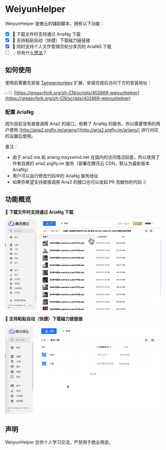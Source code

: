 # WeiyunHelper

WeiyunHelper 是微云的辅助脚本，拥有以下功能：

- [x] 🔗 下载文件时支持通过 AriaNg 下载
- [x] 🧲 支持粘贴自动（快捷）下载磁力链链接
- [x] 🎊 同时支持个人文件管理页和分享页的 AriaNG 下载
- [ ] 💡 你有什么[想法](https://github.com/loo2k/WeiyunHelper/issues)？

## 如何使用

使用前需要先安装 [Tampermonkey](https://chrome.google.com/webstore/detail/tampermonkey/dhdgffkkebhmkfjojejmpbldmpobfkfo) 扩展，安装完成后访问下方的安装地址：

👉🏼 [https://greasyfork.org/zh-CN/scripts/402669-weiyunhelper](https://greasyfork.org/zh-CN/scripts/402669-weiyunhelper)

### 配置 AriaNg

因为目前没有直接调用 Aria2 的接口，依赖了 AriaNg 的服务。所以需要使用的用户使用 [http://aria2.pigfly.im/ariang/](http://aria2.pigfly.im/ariang/) 进行对应的设置后使用。

备注：
- 由于 aria2.me 和 ariang.mayswind.net 在国内的访问情况较差，所以使用了作者自建的 aria2.pigfly.im 服务（部署在腾讯云 CDN，默认为最新版本 AriaNg）
- 用户可以自行修改代码中的 AriaNg 服务地址
- 如果你希望支持直接调用 Aria2 的接口也可以发起 PR 贡献你的代码 :)

## 功能概览

**🔗 下载文件时支持通过 AriaNg 下载**

![aria2](./screenshots/aria2.gif)

**🧲 支持粘贴自动（快捷）下载磁力链链接**

![paste](./screenshots/paste-detect.gif)

## 声明

WeiyunHelper 仅供个人学习交流，严禁用于商业用途。
